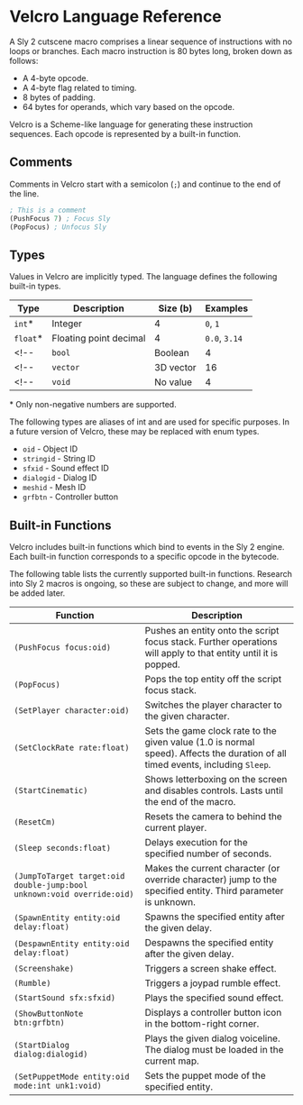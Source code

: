 # Velcro Language Reference

A Sly 2 cutscene macro comprises a linear sequence of instructions with no loops or branches. Each macro instruction is 80 bytes long, broken down as follows:

* A 4-byte opcode.
* A 4-byte flag related to timing.
* 8 bytes of padding.
* 64 bytes for operands, which vary based on the opcode.

Velcro is a Scheme-like language for generating these instruction sequences. Each opcode is represented by a built-in function.

## Comments

Comments in Velcro start with a semicolon (`;`) and continue to the end of the line.

```scheme
; This is a comment
(PushFocus 7) ; Focus Sly
(PopFocus) ; Unfocus Sly
```

## Types

Values in Velcro are implicitly typed. The language defines the following built-in types.

| Type     | Description            | Size (b) | Examples              |
|----------|------------------------|----------|-----------------------|
| `int`*    | Integer                | 4        | `0`, `1`        |
| `float`*  | Floating point decimal | 4        | `0.0`, `3.14` |
<!-- | `bool`   | Boolean                | 4        | `true`, `false`       | -->
<!-- | `vector` | 3D vector              | 16       | `<1, 0, 0>`, `<0, 1, 0>` | -->
<!-- | `void`   | No value               | 4        | n/a                    | -->

\* Only non-negative numbers are supported.

The following types are aliases of int and are used for specific purposes. In a future version of Velcro, these may be replaced with enum types.

* `oid` - Object ID
* `stringid` - String ID
* `sfxid` - Sound effect ID
* `dialogid` - Dialog ID
* `meshid` - Mesh ID
* `grfbtn` - Controller button

## Built-in Functions

Velcro includes built-in functions which bind to events in the Sly 2 engine. Each built-in function corresponds to a specific opcode in the bytecode.

The following table lists the currently supported built-in functions. Research into Sly 2 macros is ongoing, so these are subject to change, and more will be added later.

| Function | Description |
|----------|-------------|
| `(PushFocus focus:oid)` | Pushes an entity onto the script focus stack. Further operations will apply to that entity until it is popped. |
| `(PopFocus)` | Pops the top entity off the script focus stack. |
| `(SetPlayer character:oid)` | Switches the player character to the given character. |
| `(SetClockRate rate:float)` | Sets the game clock rate to the given value (1.0 is normal speed). Affects the duration of all timed events, including `Sleep`. |
| `(StartCinematic)` | Shows letterboxing on the screen and disables controls. Lasts until the end of the macro. |
| `(ResetCm)` | Resets the camera to behind the current player. |
| `(Sleep seconds:float)` | Delays execution for the specified number of seconds. |
| `(JumpToTarget target:oid double-jump:bool unknown:void override:oid)` | Makes the current character (or override character) jump to the specified entity. Third parameter is unknown. |
| `(SpawnEntity entity:oid delay:float)` | Spawns the specified entity after the given delay. |
| `(DespawnEntity entity:oid delay:float)` | Despawns the specified entity after the given delay. |
| `(Screenshake)` | Triggers a screen shake effect. |
| `(Rumble)` | Triggers a joypad rumble effect. |
| `(StartSound sfx:sfxid)` | Plays the specified sound effect. |
| `(ShowButtonNote btn:grfbtn)` | Displays a controller button icon in the bottom-right corner. |
| `(StartDialog dialog:dialogid)` | Plays the given dialog voiceline. The dialog must be loaded in the current map. |
| `(SetPuppetMode entity:oid mode:int unk1:void)` | Sets the puppet mode of the specified entity. |
